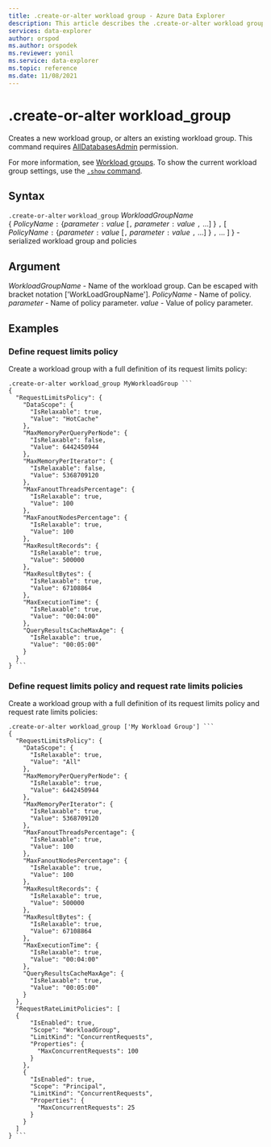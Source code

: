 ```yaml
---
title: .create-or-alter workload group - Azure Data Explorer
description: This article describes the .create-or-alter workload group command in Azure Data Explorer.
services: data-explorer
author: orspod
ms.author: orspodek
ms.reviewer: yonil
ms.service: data-explorer
ms.topic: reference
ms.date: 11/08/2021
---
```

# .create-or-alter workload_group

Creates a new workload group, or alters an existing workload group. This command requires [AllDatabasesAdmin](access-control/role-based-authorization.md) permission.

For more information, see [Workload groups](workload-groups.md). To show the current workload group settings, use the [`.show` command](show-workload-group-command.md).

## Syntax

`.create-or-alter` `workload_group` *WorkloadGroupName*  
{ *PolicyName* `:` {*parameter* `:` *value* [`,` *parameter* `:` *value* `,` ...] } `,` 
[ *PolicyName* `:` {*parameter* `:` *value* [`,` *parameter* `:` *value* `,` ...] } `,` ... ] 
} - serialized workload group and policies

## Argument

*WorkloadGroupName* - Name of the workload group. Can be escaped with bracket notation ['WorkLoadGroupName'].
*PolicyName* - Name of policy.
*parameter* - Name of policy parameter.
*value* - Value of policy parameter.

## Examples

### Define request limits policy

Create a workload group with a full definition of its request limits policy:

~~~kusto
.create-or-alter workload_group MyWorkloadGroup ```
{
  "RequestLimitsPolicy": {
    "DataScope": {
      "IsRelaxable": true,
      "Value": "HotCache"
    },
    "MaxMemoryPerQueryPerNode": {
      "IsRelaxable": false,
      "Value": 6442450944
    },
    "MaxMemoryPerIterator": {
      "IsRelaxable": false,
      "Value": 5368709120
    },
    "MaxFanoutThreadsPercentage": {
      "IsRelaxable": true,
      "Value": 100
    },
    "MaxFanoutNodesPercentage": {
      "IsRelaxable": true,
      "Value": 100
    },
    "MaxResultRecords": {
      "IsRelaxable": true,
      "Value": 500000
    },
    "MaxResultBytes": {
      "IsRelaxable": true,
      "Value": 67108864
    },
    "MaxExecutionTime": {
      "IsRelaxable": true,
      "Value": "00:04:00"
    },
    "QueryResultsCacheMaxAge": {
      "IsRelaxable": true,
      "Value": "00:05:00"
    }
  }
} ```
~~~

### Define request limits policy and request rate limits policies

Create a workload group with a full definition of its request limits policy and request rate limits policies:

~~~kusto
.create-or-alter workload_group ['My Workload Group'] ```
{
  "RequestLimitsPolicy": {
    "DataScope": {
      "IsRelaxable": true,
      "Value": "All"
    },
    "MaxMemoryPerQueryPerNode": {
      "IsRelaxable": true,
      "Value": 6442450944
    },
    "MaxMemoryPerIterator": {
      "IsRelaxable": true,
      "Value": 5368709120
    },
    "MaxFanoutThreadsPercentage": {
      "IsRelaxable": true,
      "Value": 100
    },
    "MaxFanoutNodesPercentage": {
      "IsRelaxable": true,
      "Value": 100
    },
    "MaxResultRecords": {
      "IsRelaxable": true,
      "Value": 500000
    },
    "MaxResultBytes": {
      "IsRelaxable": true,
      "Value": 67108864
    },
    "MaxExecutionTime": {
      "IsRelaxable": true,
      "Value": "00:04:00"
    },
    "QueryResultsCacheMaxAge": {
      "IsRelaxable": true,
      "Value": "00:05:00"
    }
  },
  "RequestRateLimitPolicies": [
  {
      "IsEnabled": true,
      "Scope": "WorkloadGroup",
      "LimitKind": "ConcurrentRequests",
      "Properties": {
        "MaxConcurrentRequests": 100
      }
    },
    {
      "IsEnabled": true,
      "Scope": "Principal",
      "LimitKind": "ConcurrentRequests",
      "Properties": {
        "MaxConcurrentRequests": 25
      }
    }
  ]
} ```
~~~